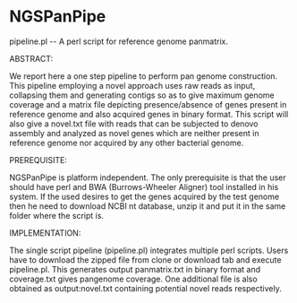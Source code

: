 # NGSPanPipe

pipeline.pl -- A perl script for reference genome panmatrix.

ABSTRACT:

We report here a one step pipeline to perform pan genome construction. This pipeline employing a novel approach 
uses raw reads as input, collapsing them and generating contigs so as to give maximum genome coverage and a 
matrix file depicting presence/absence of genes present in reference genome and also acquired genes in binary format. This script will also give a novel.txt file with reads that can be subjected to denovo assembly and analyzed as novel genes which are neither present in reference genome nor acquired by any other bacterial genome.

PREREQUISITE:

NGSPanPipe is platform independent. The only prerequisite is that the user should have perl and BWA (Burrows-Wheeler Aligner) tool installed in his system. If the used desires to get the genes acquired by the test genome then he need to download NCBI nt database, unzip it and put it in the same folder where the script is.

IMPLEMENTATION:

The single script pipeline (pipeline.pl) integrates multiple perl scripts. Users have to download the zipped file from clone or download tab and execute pipeline.pl. This generates output panmatrix.txt in binary format and coverage.txt gives pangenome coverage. One additional file is also obtained as output:novel.txt containing potential novel reads respectively.
